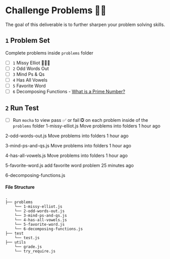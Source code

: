# Challenge Problems 🥷🏽

The goal of this deliverable is to further sharpen your problem solving skills.

## `1` Problem Set

Complete problems inside `problems` folder
- [ ] `1` Missy Elliot 🧑🏾‍🎤
- [ ] `2` Odd Words Out
- [ ] `3` Mind Ps & Qs
- [ ] `4` Has All Vowels
- [ ] `5` Favorite Word
- [ ] `6` Decomposing Functions - [What is a Prime Number?](https://youtu.be/1xHbTDuXB5o)

## `2` Run Test
- [ ] Run `mocha` to view pass ✅ or fail ❎ on each problem inside of the `problems` folder
1-missy-elliot.js
Move problems into folders
1 hour ago

2-odd-words-out.js
Move problems into folders
1 hour ago

3-mind-ps-and-qs.js
Move problems into folders
1 hour ago

4-has-all-vowels.js
Move problems into folders
1 hour ago

5-favorite-word.js
add favorite word problem
25 minutes ago

6-decomposing-functions.js
#### File Structure
```text
.
├── problems
    └── 1-missy-elliot.js
    └── 2-odd-words-out.js
    └── 3-mind-ps-and-qs.js
    └── 4-has-all-vowels.js
    └── 5-favorite-word.js
    └── 6-decomposing-functions.js
├── test
    └── test.js
├── utils
    └── grade.js
    └── try_require.js   
```
